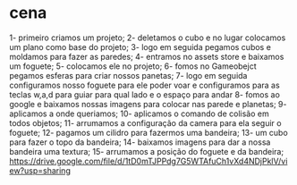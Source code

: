 # cena
1- primeiro criamos um projeto;
2- deletamos o  cubo e no lugar colocamos um plano como base do projeto;
3- logo em seguida pegamos cubos e moldamos para fazer as paredes;
4- entramos no assets store e baixamos um foguete;
5- colocamos ele no projeto;
6- fomos no Gameobejct pegamos esferas para criar nossos panetas;
7- logo em seguida configuramos nosso foguete para ele poder voar e configuramos para as teclas w,a,d para guiar para qual lado e o espaço para andar
8- fomos ao google e baixamos nossas imagens para colocar nas parede e planetas;
9- aplicamos a onde queriamos;
10- aplicamos o comando de colisão em todos objetos;
11- arrumamos a configuração da camera para ela seguir o foguete;
12- pagamos um cilidro para fazermos uma bandeira;
13- um cubo para fazer o topo da bandeira;
14- baixamos imagens para dar a nossa bandeira uma textura;
15- arrumamos a posição do foguete e da bandeira;
https://drive.google.com/file/d/1tD0mTJPPdg7G5WTAfuCh1vXd4NDjPklV/view?usp=sharing
